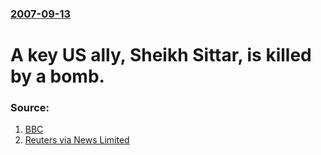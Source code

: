 ### [2007-09-13](/news/2007/09/13/index.md)

#  A key US ally, Sheikh Sittar, is killed by a bomb. 




### Source:

1. [BBC](http://news.bbc.co.uk/2/hi/middle_east/6993211.stm)
2. [Reuters via News Limited](http://www.news.com.au/story/0,23599,22416945-2,00.html)
